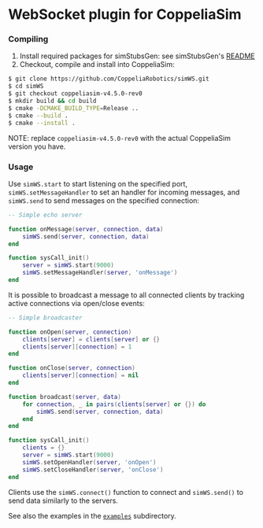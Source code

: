 # WebSocket plugin for CoppeliaSim

### Compiling

1. Install required packages for simStubsGen: see simStubsGen's [README](https://github.com/CoppeliaRobotics/include/blob/master/simStubsGen/README.md)
2. Checkout, compile and install into CoppeliaSim:
```sh
$ git clone https://github.com/CoppeliaRobotics/simWS.git
$ cd simWS
$ git checkout coppeliasim-v4.5.0-rev0
$ mkdir build && cd build
$ cmake -DCMAKE_BUILD_TYPE=Release ..
$ cmake --build .
$ cmake --install .
```

NOTE: replace `coppeliasim-v4.5.0-rev0` with the actual CoppeliaSim version you have.

### Usage

[//]: # (plugin_doc_begin)

Use `simWS.start` to start listening on the specified port, `simWS.setMessageHandler` to set an handler for incoming messages, and `simWS.send` to send messages on the specified connection:

```lua
-- Simple echo server

function onMessage(server, connection, data)
    simWS.send(server, connection, data)
end

function sysCall_init()
    server = simWS.start(9000)
    simWS.setMessageHandler(server, 'onMessage')
end
```

It is possible to broadcast a message to all connected clients by tracking active connections via open/close events:

```lua
-- Simple broadcaster

function onOpen(server, connection)
    clients[server] = clients[server] or {}
    clients[server][connection] = 1
end

function onClose(server, connection)
    clients[server][connection] = nil
end

function broadcast(server, data)
    for connection, _ in pairs(clients[server] or {}) do
        simWS.send(server, connection, data)
    end
end

function sysCall_init()
    clients = {}
    server = simWS.start(9000)
    simWS.setOpenHandler(server, 'onOpen')
    simWS.setCloseHandler(server, 'onClose')
end
```

Clients use the `simWS.connect()` function to connect and `simWS.send()` to send data similarly to the servers.

[//]: # (plugin_doc_begin)

See also the examples in the [`examples`](examples) subdirectory.
